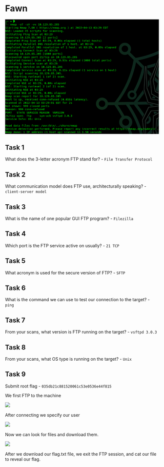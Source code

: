 # Fawn

![](<../../../.gitbook/assets/image (669).png>)

## ​Task 1

What does the 3-letter acronym FTP stand for? - `File Transfer Protocol`

## Task 2

What communication model does FTP use, architecturally speaking? - `client-server model`

## Task 3 <a href="#task-3" id="task-3"></a>

What is the name of one popular GUI FTP program? - `Filezilla`

## Task 4 <a href="#task-4" id="task-4"></a>

Which port is the FTP service active on usually? - `21 TCP`

## Task 5 <a href="#task-5" id="task-5"></a>

What acronym is used for the secure version of FTP? - `SFTP`

## Task 6 <a href="#task-6" id="task-6"></a>

What is the command we can use to test our connection to the target? - `ping`

## Task 7 <a href="#task-7" id="task-7"></a>

From your scans, what version is FTP running on the target? - `vsftpd 3.0.3`

## Task 8 <a href="#task-8" id="task-8"></a>

From your scans, what OS type is running on the target? - `Unix`

## Task 9 <a href="#task-9" id="task-9"></a>

Submit root flag - `035db21c881520061c53e0536e44f815`

We first FTP to the machine​

![](https://files.gitbook.com/v0/b/gitbook-x-prod.appspot.com/o/spaces%2FAwjgRRQM65MtOamBB7Ci%2Fuploads%2FHTNJpDlCUVc7uQuAt3m2%2Fimage.png?alt=media\&token=7a47c4ff-615d-40a3-a155-8f926e8a14e4)

​After connecting we specify our user​

![](https://files.gitbook.com/v0/b/gitbook-x-prod.appspot.com/o/spaces%2FAwjgRRQM65MtOamBB7Ci%2Fuploads%2FYUGxeI3DM1C8pbLFU4wU%2Fimage.png?alt=media\&token=2e890a95-f7c5-499a-ba30-2945f7eea57b)

Now we can look for files and download them.​

![](https://files.gitbook.com/v0/b/gitbook-x-prod.appspot.com/o/spaces%2FAwjgRRQM65MtOamBB7Ci%2Fuploads%2F8ogAwMmIJNeNY4tvmKvW%2Fimage.png?alt=media\&token=77acf694-1d88-49a4-9b9e-0d118086c2a1)

After we download our flag.txt file, we exit the FTP session, and cat our file to reveal our flag.
